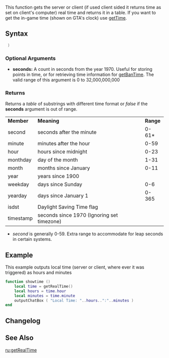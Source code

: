 This function gets the server or client (if used client sided it returns time as set on client's computer) real time and returns it in a table. If you want to get the in-game time (shown on GTA's clock) use [getTime](/docs/gettime.md "wikilink").

Syntax
------

``` lua
 )
```

### Optional Arguments

-   **seconds:** A count in seconds from the year 1970. Useful for storing points in time, or for retrieving time information for [getBanTime](/docs/getbantime.md "wikilink"). The valid range of this argument is 0 to 32,000,000,000

### Returns

Returns a *table* of substrings with different time format or *false* if the **seconds** argument is out of range.

|            |                                            |           |
|------------|--------------------------------------------|-----------|
| **Member** | **Meaning**                                | **Range** |
| second     | seconds after the minute                   | 0-61\*    |
| minute     | minutes after the hour                     | 0-59      |
| hour       | hours since midnight                       | 0-23      |
| monthday   | day of the month                           | 1-31      |
| month      | months since January                       | 0-11      |
| year       | years since 1900                           |
| weekday    | days since Sunday                          | 0-6       |
| yearday    | days since January 1                       | 0-365     |
| isdst      | Daylight Saving Time flag                  |
| timestamp  | seconds since 1970 (Ignoring set timezone) |           |

-   *second* is generally 0-59. Extra range to accommodate for leap seconds in certain systems.

Example
-------

This example outputs local time (server or client, where ever it was triggered) as hours and minutes

``` lua
function showtime ()
    local time = getRealTime()
    local hours = time.hour
    local minutes = time.minute
    outputChatBox ( "Local Time: "..hours..":"..minutes )
end
```

Changelog
---------

See Also
--------

[ru:getRealTime](/docs/ru-getrealtime.md "wikilink")
